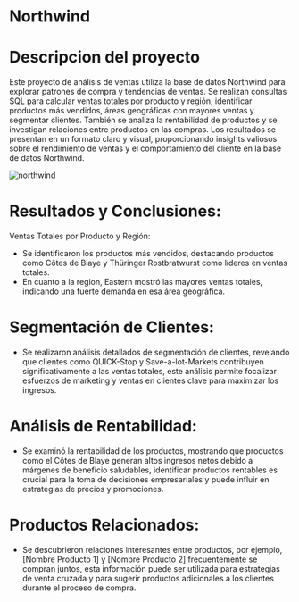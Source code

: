 # Northwind

# Descripcion del proyecto
Este proyecto de análisis de ventas utiliza la base de datos Northwind para explorar patrones de compra y tendencias de ventas. Se realizan consultas SQL para calcular ventas totales por producto y región, identificar productos más vendidos, áreas geográficas con mayores ventas y segmentar clientes. También se analiza la rentabilidad de productos y se investigan relaciones entre productos en las compras. Los resultados se presentan en un formato claro y visual, proporcionando insights valiosos sobre el rendimiento de ventas y el comportamiento del cliente en la base de datos Northwind.

 ![northwind](https://github.com/portfoliosergiobi/Northwind/assets/148883570/bf1ffd31-37c5-4d1e-b22f-2a11b0c1f2e5)

# Resultados y Conclusiones:
Ventas Totales por Producto y Región:
- Se identificaron los productos más vendidos, destacando productos como Côtes de Blaye y Thüringer Rostbratwurst como líderes en ventas totales.
- En cuanto a la region, Eastern mostró las mayores ventas totales, indicando una fuerte demanda en esa área geográfica.

# Segmentación de Clientes:
- Se realizaron análisis detallados de segmentación de clientes, revelando que clientes como QUICK-Stop y Save-a-lot-Markets contribuyen significativamente a las ventas totales, este análisis permite focalizar esfuerzos de marketing y ventas en clientes clave para maximizar los ingresos.

# Análisis de Rentabilidad:
- Se examinó la rentabilidad de los productos, mostrando que productos como el Côtes de Blaye generan altos ingresos netos debido a márgenes de beneficio saludables, identificar productos rentables es crucial para la toma de decisiones empresariales y puede influir en estrategias de precios y promociones.

# Productos Relacionados:
- Se descubrieron relaciones interesantes entre productos, por ejemplo, [Nombre Producto 1] y [Nombre Producto 2] frecuentemente se compran juntos, esta información puede ser utilizada para estrategias de venta cruzada y para sugerir productos adicionales a los clientes durante el proceso de compra.


